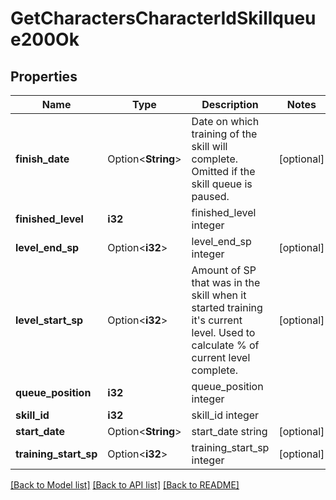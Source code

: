 # GetCharactersCharacterIdSkillqueue200Ok

## Properties

Name | Type | Description | Notes
------------ | ------------- | ------------- | -------------
**finish_date** | Option<**String**> | Date on which training of the skill will complete. Omitted if the skill queue is paused. | [optional]
**finished_level** | **i32** | finished_level integer | 
**level_end_sp** | Option<**i32**> | level_end_sp integer | [optional]
**level_start_sp** | Option<**i32**> | Amount of SP that was in the skill when it started training it's current level. Used to calculate % of current level complete. | [optional]
**queue_position** | **i32** | queue_position integer | 
**skill_id** | **i32** | skill_id integer | 
**start_date** | Option<**String**> | start_date string | [optional]
**training_start_sp** | Option<**i32**> | training_start_sp integer | [optional]

[[Back to Model list]](../README.md#documentation-for-models) [[Back to API list]](../README.md#documentation-for-api-endpoints) [[Back to README]](../README.md)


